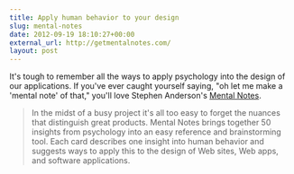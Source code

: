 ```yaml
---
title: Apply human behavior to your design
slug: mental-notes
date: 2012-09-19 18:10:27+00:00
external_url: http://getmentalnotes.com/
layout: post
---
```


It's tough to remember all the ways to apply psychology into the design of our applications. If you've ever caught yourself saying, "oh let me make a 'mental note' of that," you'll love Stephen Anderson's [Mental Notes](http://getmentalnotes.com/).

> In the midst of a busy project it's all too easy to forget the nuances that distinguish great products. Mental Notes brings together 50 insights from psychology into an easy reference and brainstorming tool. Each card describes one insight into human behavior and suggests ways to apply this to the design of Web sites, Web apps, and software applications.
